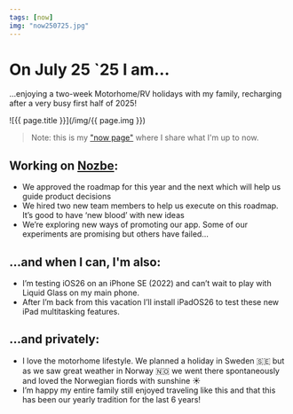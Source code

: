 ```yaml
---
tags: [now]
img: "now250725.jpg"
---
```


# On July 25 `25 I am…

…enjoying a two-week Motorhome/RV holidays with my family, recharging after a very busy first half of 2025!

<!--More-->

![{{ page.title }}](/img/{{ page.img }})

> Note: this is my ["now page"](/now) where I share what I'm up to now.

## Working on [Nozbe][n]:

* We approved the roadmap for this year and the next which will help us guide product decisions
* We hired two new team members to help us execute on this roadmap. It’s good to have ‘new blood’ with new ideas
* We’re exploring new ways of promoting our app. Some of our experiments are promising but others have failed…

## …and when I can, I'm also:

* I’m testing iOS26 on an iPhone SE (2022) and can’t wait to play with Liquid Glass on my main phone. 
* After I’m back from this vacation I’ll install iPadOS26 to test these new iPad multitasking features.

## …and privately:

* I love the motorhome lifestyle. We planned a holiday in Sweden 🇸🇪 but as we saw great weather in Norway 🇳🇴 we went there spontaneously and loved the Norwegian fiords with sunshine ☀️ 
* I’m happy my entire family still enjoyed traveling like this and that this has been our yearly tradition for the last 6 years!

[n]: https://michael.gratis/nozbe
[np]: https://michael.gratis/nozbepersonal